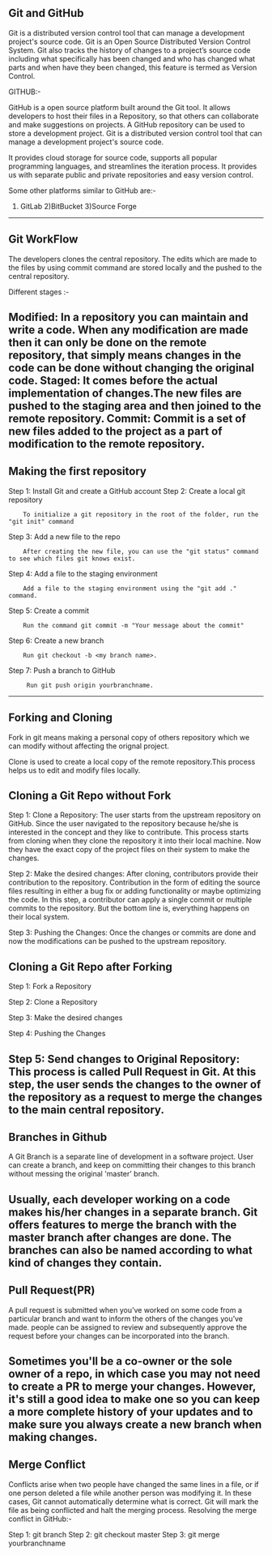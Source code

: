 ## Git and GitHub

Git is a distributed version control tool that can manage a development project's source code.
Git is an Open Source Distributed Version Control System.
Git also tracks the history of changes to a project’s source code including what specifically has been changed and who has 
changed what parts and when have they been changed, this feature is termed as Version Control.

GITHUB:-

GitHub is a open source platform built around the Git tool.
It allows developers to host their files in a Repository, so that others can collaborate and make suggestions on projects.
A GitHub repository can be used to store a development project. Git is a distributed version control tool that can manage 
a development project's source code.

It provides cloud storage for source code, supports all popular programming languages, 
and streamlines the iteration process.
It provides us with separate public and private repositories and easy version control.

Some other platforms similar to GitHub are:-
1) GitLab
2)BitBucket
3)Source Forge

----------------------------------------------------------------------------------------------------------------------------------------
## Git WorkFlow

The developers clones the central repository.
The edits which are made to the files by using commit command are stored locally and the pushed to the central repository.

Different stages :-

Modified:
      In a repository you can maintain and write a code. When any modification are made then it can only be 
      done on the remote repository, that simply means changes in the code can be done without changing the original code.
Staged:
      It comes before the actual implementation of changes.The new files are pushed to the staging area and 
      then joined to the remote repository.
Commit:
      Commit is a set of new files added to the project as a part of modification to the remote repository.
-----------------------------------------------------------------------------------------------------------------------------------------
## Making the first repository 

Step 1: Install Git and create a GitHub account
Step 2: Create a local git repository 

		To initialize a git repository in the root of the folder, run the "git init" command

Step 3: Add a new file to the repo

		After creating the new file, you can use the "git status" command to see which files git knows exist.
		
Step 4: Add a file to the staging environment

		Add a file to the staging environment using the "git add ." command.   

Step 5: Create a commit
	
		Run the command git commit -m "Your message about the commit"

Step 6: Create a new branch

	 	Run git checkout -b <my branch name>. 

Step 7: Push a branch to GitHub
	
		 Run git push origin yourbranchname.
------------------------------------------------------------------------------------------------------------------------------------------
## Forking and Cloning

Fork in git means making a personal copy of others repository which we can modify
without affecting the orignal project.

Clone is used to create  a local copy of the remote repository.This process helps us to edit and modify files locally.

## Cloning a Git Repo without Fork

Step 1: Clone a Repository: The user starts from the upstream repository on GitHub. Since the user navigated to the repository because he/she is interested in the concept and they like to contribute. This process starts from cloning when they clone the repository it into their local machine. Now they have the exact copy of the project files on their system to make the changes.

Step 2: Make the desired changes: After cloning, contributors provide their contribution to the repository. Contribution in the form of editing the source files resulting in either a bug fix or adding functionality or maybe optimizing the code. In this step, a contributor can apply a single commit or multiple commits to the repository. But the bottom line is, everything happens on their local system.

Step 3: Pushing the Changes: Once the changes or commits are done and now the modifications can be pushed to the upstream repository. 

## Cloning a Git Repo after Forking

Step 1: Fork a Repository

Step 2: Clone a Repository

Step 3: Make the desired changes

Step 4: Pushing the Changes

Step 5: Send changes to Original Repository: This process is called Pull Request in Git. At this step, the user sends the changes to the owner of the repository as a 
request to merge the changes to the main central repository. 
-----------------------------------------------------------------------------------------------------------------------------------------
## Branches in Github

A Git Branch is a separate line of development in a software project. 
User can create a branch, and keep on committing their changes to this branch without messing the original 'master' branch.

Usually, each developer working on a code makes his/her changes in a separate branch.
Git offers features to merge the branch with the master branch after changes are done. 
The branches can also be named according to what kind of changes they contain. 
-----------------------------------------------------------------------------------------------------------------------------------------
## Pull Request(PR)

A pull request is submitted when you’ve worked on some code from a particular branch and want to inform 
the others of the changes you’ve made. people can be assigned to review and subsequently approve the request 
before your changes can be incorporated into the branch.

Sometimes you'll be a co-owner or the sole owner of a repo, in which case you may not need to create a PR to merge your changes.
However, it's still a good idea to make one so you can keep a more complete history of your updates and to make sure you always create a new branch when making changes.
-----------------------------------------------------------------------------------------------------------------------------------------
## Merge Conflict

Conflicts arise when two people have changed the same lines in a file, 
or if one person deleted a file while another person was modifying it. 
In these cases, Git cannot automatically determine what is correct. 
Git will mark the file as being conflicted and halt the merging process. 
Resolving the merge conflict in GitHub:-

Step 1: git branch
Step 2: git checkout master
Step 3: git merge yourbranchname
 


